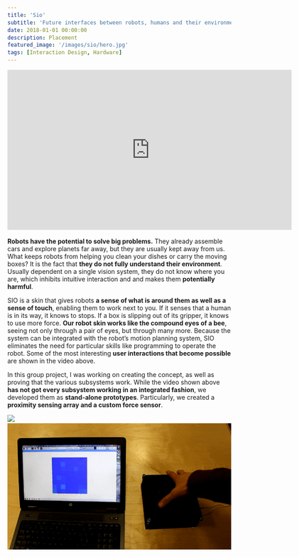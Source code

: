 ```yaml
---
title: 'Sio'
subtitle: 'Future interfaces between robots, humans and their environments'
date: 2018-01-01 00:00:00
description: Placement
featured_image: '/images/sio/hero.jpg'
tags: [Interaction Design, Hardware]
---
```


<img src='/images/sio/hero.jpg' style='display:none' />
<iframe src="https://player.vimeo.com/video/291379694" width="640" height="360" frameborder="0" allow="autoplay; fullscreen" allowfullscreen></iframe>

**Robots have the potential to solve big problems.** They already assemble cars and explore planets far away, but they are usually kept away from us. What keeps robots from helping you clean your dishes or carry the moving boxes? It is the fact that **they do not fully understand their environment**. Usually dependent on a single vision system, they do not know where you are, which inhibits intuitive interaction and and makes them **potentially harmful**. ​​​​​​

SIO is a skin that gives robots **a sense of what is around them as well as a sense of touch**, enabling them to work next to you. If it senses that a human is in its way, it knows to stops. If a box is slipping out of its gripper, it knows to use more force. **Our robot skin works like the compound eyes of a bee**, seeing not only through a pair of eyes, but through many more. Because the system can be integrated with the robot’s motion planning system, SIO eliminates the need for particular skills like programming to operate the robot. Some of the most interesting **user interactions that become possible** are shown in the video above.

In this group project, I was working on creating the concept, as well as proving that the various subsystems work. While the video shown above **has not got every subsystem working in an integrated fashion**, we developed them as **stand-alone prototypes**. Particularly, we created a **proximity sensing array and a custom force sensor**.

<div class="gallery" data-columns="2">
	<img src="/images/sio/1.gif" />
	<img src="/images/sio/2.gif" />
</div>